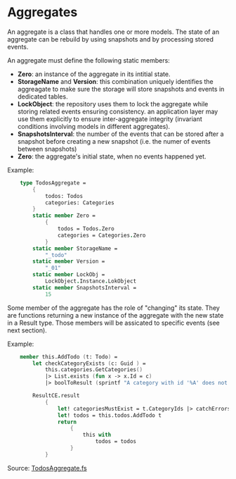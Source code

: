 # Aggregates

An aggregate is a class that handles one or more models. The state of an aggregate can be rebuild by using snapshots and by processing stored events.

An aggregate must define the following static members:

- __Zero__: an instance of the aggregate in its intitial state. 
- __StorageName__ and  __Version__: this combination uniquely identifies the aggreagate  to make sure the storage will store snapshots and events in dedicated tables.
- __LockObject__: the repository uses them to lock the aggregate while storing related events ensuring consistency. an application layer may use them explicitly to ensure inter-aggregate integrity (invariant conditions involving models in different aggregates).
- __SnapshotsInterval__: the number of the events that can be stored after a snapshot before creating a new snapshot (i.e. the numer of events between snapshots)
- __Zero__: the aggregate's initial state, when no events happened yet.

Example:
```FSharp
    type TodosAggregate =
        {
            todos: Todos
            categories: Categories
        }
        static member Zero =
            {
                todos = Todos.Zero
                categories = Categories.Zero
            }
        static member StorageName =
            "_todo"
        static member Version =
            "_01"
        static member LockObj =
            LockObject.Instance.LokObject
        static member SnapshotsInterval =
            15
```

Some member of the aggregate has the role of "changing" its state. They are functions returning a new instance of the aggregate with the new state in a Result type. Those members will be assicated to specific events (see next section).

Example:
```FSharp
    member this.AddTodo (t: Todo) =
        let checkCategoryExists (c: Guid ) =
            this.categories.GetCategories() 
            |> List.exists (fun x -> x.Id = c) 
            |> boolToResult (sprintf "A category with id '%A' does not exist" c)

        ResultCE.result
            {
                let! categoriesMustExist = t.CategoryIds |> catchErrors checkCategoryExists // FOCUS HERE
                let! todos = this.todos.AddTodo t
                return 
                    {
                        this with
                            todos = todos
                    }
            }
```


Source: [TodosAggregate.fs](https://github.com/tonyx/Micro_ES_FSharp_Lib/blob/main/Micro_ES_FSharp_Lib.Sample/aggregates/Todos/Aggregate.fs)
